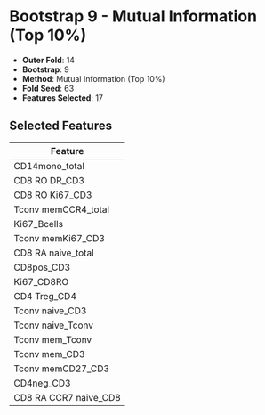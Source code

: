 # Bootstrap 9 - Mutual Information (Top 10%)

- **Outer Fold**: 14
- **Bootstrap**: 9
- **Method**: Mutual Information (Top 10%)
- **Fold Seed**: 63
- **Features Selected**: 17

## Selected Features

| Feature |
|---------|
| CD14mono_total |
| CD8 RO DR_CD3 |
| CD8  RO Ki67_CD3 |
| Tconv memCCR4_total |
| Ki67_Bcells |
| Tconv memKi67_CD3 |
| CD8 RA naive_total |
| CD8pos_CD3 |
| Ki67_CD8RO |
| CD4 Treg_CD4 |
| Tconv naive_CD3 |
| Tconv naive_Tconv |
| Tconv mem_Tconv |
| Tconv mem_CD3 |
| Tconv memCD27_CD3 |
| CD4neg_CD3 |
| CD8 RA CCR7 naive_CD8 |
